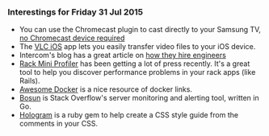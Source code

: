 ### Interestings for Friday 31 Jul 2015

- You can use the Chromecast plugin to cast directly to your Samsung TV, [no Chromecast device required](http://www.reelseo.com/5-chromecast-tricks/)
- The [VLC iOS](http://www.videolan.org/vlc/download-ios.html) app lets you easily transfer video files to your iOS device.
- Intercom's blog has a great article on [how they hire engineers](https://blog.intercom.io/how-we-hire-engineers-part-1/)
- [Rack Mini Profiler](https://github.com/MiniProfiler/rack-mini-profiler) has been getting a lot of press recently.  It's a great tool to help you discover performance problems in your rack apps (like Rails).
- [Awesome Docker](https://github.com/veggiemonk/awesome-docker) is a nice resource of docker links.
- [Bosun](https://bosun.org/) is Stack Overflow's server monitoring and alerting tool, written in Go.
- [Hologram](https://github.com/trulia/hologram) is a ruby gem to help create a CSS style guide from the comments in your CSS.
